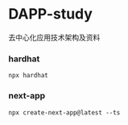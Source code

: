 # DAPP-study
去中心化应用技术架构及资料

### hardhat

```
npx hardhat
```


### next-app

```shell script
npx create-next-app@latest --ts
```
